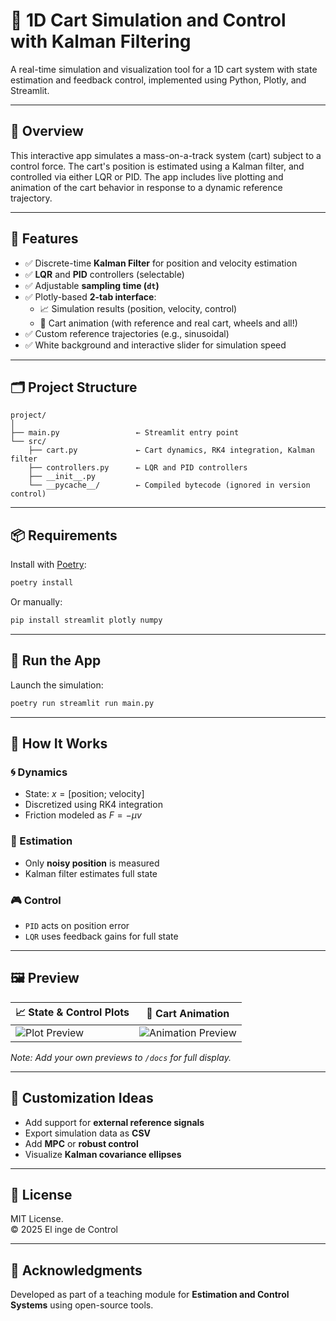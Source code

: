 # 🛒 1D Cart Simulation and Control with Kalman Filtering

A real-time simulation and visualization tool for a 1D cart system with state estimation and feedback control, implemented using Python, Plotly, and Streamlit.

---

## 🎯 Overview

This interactive app simulates a mass-on-a-track system (cart) subject to a control force. The cart's position is estimated using a Kalman filter, and controlled via either LQR or PID. The app includes live plotting and animation of the cart behavior in response to a dynamic reference trajectory.

---

## 🚀 Features

- ✅ Discrete-time **Kalman Filter** for position and velocity estimation  
- ✅ **LQR** and **PID** controllers (selectable)  
- ✅ Adjustable **sampling time (`dt`)**  
- ✅ Plotly-based **2-tab interface**:
  - 📈 Simulation results (position, velocity, control)
  - 🎥 Cart animation (with reference and real cart, wheels and all!)  
- ✅ Custom reference trajectories (e.g., sinusoidal)
- ✅ White background and interactive slider for simulation speed

---

## 🗂 Project Structure

```
project/
│
├── main.py                 ← Streamlit entry point
└── src/
    ├── cart.py             ← Cart dynamics, RK4 integration, Kalman filter
    ├── controllers.py      ← LQR and PID controllers
    ├── __init__.py
    └── __pycache__/        ← Compiled bytecode (ignored in version control)
```

---

## 📦 Requirements

Install with [Poetry](https://python-poetry.org/):

```bash
poetry install
```

Or manually:

```bash
pip install streamlit plotly numpy
```

---

## 🧪 Run the App

Launch the simulation:

```bash
poetry run streamlit run main.py
```

---

## 🧠 How It Works

### 🌀 Dynamics

- State: $x = [\text{position};\ \text{velocity}]$
- Discretized using RK4 integration
- Friction modeled as $F = -\mu v$

### 🧮 Estimation

- Only **noisy position** is measured
- Kalman filter estimates full state

### 🎮 Control

- `PID` acts on position error
- `LQR` uses feedback gains for full state

---

## 🖼 Preview

| 📈 State & Control Plots | 🎥 Cart Animation |
|--------------------------|------------------|
| ![Plot Preview](docs/preview_plot.png) | ![Animation Preview](docs/preview_anim.gif) |

*Note: Add your own previews to `/docs` for full display.*

---

## 🧭 Customization Ideas

- Add support for **external reference signals**
- Export simulation data as **CSV**
- Add **MPC** or **robust control**
- Visualize **Kalman covariance ellipses**

---

## 📄 License

MIT License.  
© 2025 El inge de Control

---

## 🙌 Acknowledgments

Developed as part of a teaching module for **Estimation and Control Systems** using open-source tools.